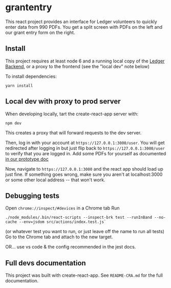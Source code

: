 # grantentry

This react project provides an interface for Ledger volunteers to quickly enter
data from 990 PDFs. You get a split screen with PDFs on the left and our
grant entry form on the right.

## Install

This project requires at least node 6 and a running local copy of the
[Ledger Backend](https://github.com/detroitledger/gnl_profile),
or a proxy to the frontend (see the "local dev" note below)

To install dependencies:

```
yarn install
```

## Local dev with proxy to prod server

When developing locally, tart the create-react-app server with:

```
npm dev
```

This creates a proxy that will forward requests to the dev server.

Then, log in with your account at `https://127.0.0.1:3000/user`. You will get
redirected after logging in but just flip back to `https://127.0.0.1:3000/user`
to verify that you are logged in. Add some PDFs for yourself as documented [in our prototype doc](https://docs.google.com/document/d/1n5cPukP2cEdlmCV9YqwgpYyOITPaiuxjiir-rX7P4ec/edit#heading=h.44ejuwli3tac)

Now, navigate to `https://127.0.0.1:3000` and the react app should load up just
fine. If something goes wrong, make sure you aren't at localhost:3000 or some
other local address -- that won't work.


## Debugging tests

Open `chrome://inspect/#devices` in a Chrome tab
Run

```
./node_modules/.bin/react-scripts --inspect-brk test --runInBand --no-cache --env=jsdom src/actions/index.test.js`
```

(or whatever test you want to run, or just leave off the name to run all tests)
Go to the Chrome tab and attach to the new target.

OR... use vs code & the config recommended in the jest docs.

## Full devs documentation

This project was built with create-react-app. See `README-CRA.md` for the full
documentation.
